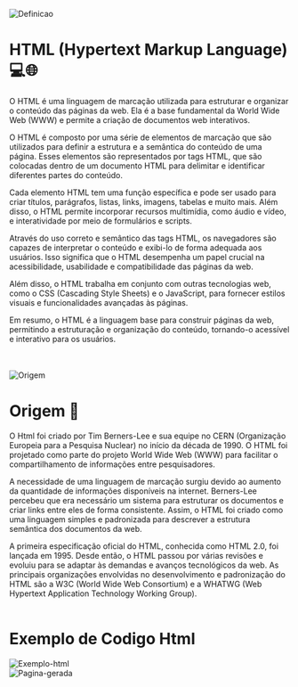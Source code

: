 ![Definicao](https://www.homehost.com.br/blog/wp-content/uploads/2019/07/oque-%C3%A9-html.jpg) <br>

# HTML (Hypertext Markup Language) 💻🌐 <br>

O HTML é uma linguagem de marcação utilizada para estruturar e organizar o conteúdo das páginas da web. Ela é a base fundamental da World Wide Web (WWW) e permite a criação de documentos web interativos.

O HTML é composto por uma série de elementos de marcação que são utilizados para definir a estrutura e a semântica do conteúdo de uma página. Esses elementos são representados por tags HTML, que são colocadas dentro de um documento HTML para delimitar e identificar diferentes partes do conteúdo.

Cada elemento HTML tem uma função específica e pode ser usado para criar títulos, parágrafos, listas, links, imagens, tabelas e muito mais. Além disso, o HTML permite incorporar recursos multimídia, como áudio e vídeo, e interatividade por meio de formulários e scripts.

Através do uso correto e semântico das tags HTML, os navegadores são capazes de interpretar o conteúdo e exibi-lo de forma adequada aos usuários. Isso significa que o HTML desempenha um papel crucial na acessibilidade, usabilidade e compatibilidade das páginas da web.

Além disso, o HTML trabalha em conjunto com outras tecnologias web, como o CSS (Cascading Style Sheets) e o JavaScript, para fornecer estilos visuais e funcionalidades avançadas às páginas.

Em resumo, o HTML é a linguagem base para construir páginas da web, permitindo a estruturação e organização do conteúdo, tornando-o acessível e interativo para os usuários. <br> <br> <br>

![Origem](https://www.htmlecsspro.com/uploads/images/2018/04/breve-historia-do-html-1523364253.png) <br>

# Origem 🚀 <br>
O Html foi criado por Tim Berners-Lee e sua equipe no CERN (Organização Europeia para a Pesquisa Nuclear) no início da década de 1990. O HTML foi projetado como parte do projeto World Wide Web (WWW) para facilitar o compartilhamento de informações entre pesquisadores.

A necessidade de uma linguagem de marcação surgiu devido ao aumento da quantidade de informações disponíveis na internet. Berners-Lee percebeu que era necessário um sistema para estruturar os documentos e criar links entre eles de forma consistente. Assim, o HTML foi criado como uma linguagem simples e padronizada para descrever a estrutura semântica dos documentos da web.

A primeira especificação oficial do HTML, conhecida como HTML 2.0, foi lançada em 1995. Desde então, o HTML passou por várias revisões e evoluiu para se adaptar às demandas e avanços tecnológicos da web. As principais organizações envolvidas no desenvolvimento e padronização do HTML são a W3C (World Wide Web Consortium) e a WHATWG (Web Hypertext Application Technology Working Group). <br><br>

# Exemplo de Codigo Html <br>
![Exemplo-html](https://jera.com.br/blog/wp-content/uploads/2020/11/Introdu%C3%A7%C3%A3o_HTML_CSS_1.png) <br>
![Pagina-gerada](https://jera.com.br/blog/wp-content/uploads/2020/11/Introdu%C3%A7%C3%A3o_HTML_CSS_2.png)








